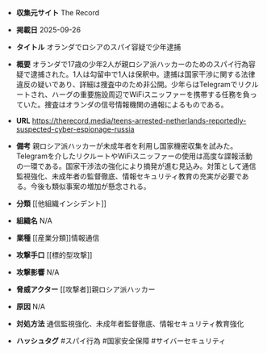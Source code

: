 - **収集元サイト**
The Record

- **掲載日**
2025-09-26

- **タイトル**
オランダでロシアのスパイ容疑で少年逮捕

- **概要**
オランダで17歳の少年2人が親ロシア派ハッカーのためのスパイ行為容疑で逮捕された。1人は勾留中で1人は保釈中。逮捕は国家干渉に関する法律違反の疑いであり、詳細は捜査中のため非公開。少年らはTelegramでリクルートされ、ハーグの重要施設周辺でWiFiスニッファーを携帯する任務を負っていた。捜査はオランダの信号情報機関の通報によるものである。

- **URL**
https://therecord.media/teens-arrested-netherlands-reportedly-suspected-cyber-espionage-russia

- **備考**
親ロシア派ハッカーが未成年者を利用し国家機密収集を試みた。Telegramを介したリクルートやWiFiスニッファーの使用は高度な諜報活動の一環である。国家干渉法の強化により摘発が進む見込み。対策として通信監視強化、未成年者の監督徹底、情報セキュリティ教育の充実が必要である。今後も類似事案の増加が懸念される。

- **分類**
[[他組織インシデント]]

- **組織名**
N/A

- **業種**
[[産業分類]]情報通信

- **攻撃手口**
[[標的型攻撃]]

- **攻撃影響**
N/A

- **脅威アクター**
[[攻撃者]]親ロシア派ハッカー

- **原因**
N/A

- **対処方法**
通信監視強化、未成年者監督徹底、情報セキュリティ教育強化

- **ハッシュタグ**
#スパイ行為 #国家安全保障 #サイバーセキュリティ
